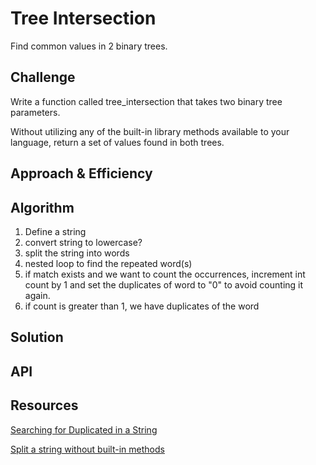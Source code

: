 # Tree Intersection

Find common values in 2 binary trees.

## Challenge

Write a function called tree_intersection that takes two binary tree parameters.

Without utilizing any of the built-in library methods available to your language, return a set of values found in both trees.

## Approach & Efficiency

## Algorithm

1. Define a string
2. convert string to lowercase? 
3. split the string into words
4. nested loop to find the repeated word(s)
5. if match exists and we want to count the occurrences, increment int count by 1 and set the duplicates of word to "0" to avoid counting it again.
6. if count is greater than 1, we have duplicates of the word

## Solution

<!-- Coming Soon! -->


## API

<!-- Description of each method publicly available to your Linked List -->




## Resources

[Searching for Duplicated in a String]( https://www.javatpoint.com/program-to-find-the-duplicate-words-in-a-string)

[Split a string without built-in methods](https://www.quora.com/How-do-I-split-string-without-using-inbuilt-functions)